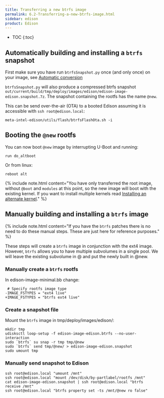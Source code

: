 ```yaml
---
title: Transferring a new btrfs image
permalink: 6.2-Transferring-a-new-btrfs-image.html
sidebar: edison
product: Edison
---
```

* TOC
{:toc}
## Automatically building and installing a `btrfs` snapshot
First make sure you have run `btrfsSnapshot.py` once (and only once) on your image, see [Automatic conversion](6.1-How-to-switch-to-btrfs#automatic-conversion)

`btrfsSnapshot.py` will also produce a compressed btrfs snapshot `out/current/build/tmp/deploy/images/edison/edison-image-edison.snapshot.7z`. The snapshot containing the rootfs has the name `@new`.

This can be send over-the-air (OTA) to a booted Edison assuming it is accessible with `ssh root@edison.local`:
```
meta-intel-edison/utils/flash/btrfsFlashOta.sh -i
```

## Booting the `@new` rootfs
You can now boot `@new` image by interrupting U-Boot and running:
```
run do_altboot
```

Or from linux:
```
reboot alt
```

{% include note.html content="You have only transferred the root image, without `@boot` and `modules` at this point, so the new image will boot with the existing kernel. If you want to install multiple kernels read [Installing an alternate kernel](6.3-Installing-an-alternate-kernel)." %}

## Manually building and installing a `btrfs` image
{% include note.html content="If you have the `btrfs` patches there is no need to do these manual steps. These are just here for reference purposes." %}

These steps will create a `btrfs` image in conjunction with the ext4 image. However, `btrfs` allows you to have multiple subvolumes in a single pool. We will leave the existing subvolume in @ and put the newly built in @new.

### Manually create a `btrfs` rootfs
In edison-image-minimal.bb change:

```
 # Specify rootfs image type
-IMAGE_FSTYPES = "ext4 live"
+IMAGE_FSTYPES = "btrfs ext4 live"
```
### Create a snapshot file
Mount the `btrfs` image in tmp/deploy/images/edison/:
```
mkdir tmp
udisksctl loop-setup -f edison-image-edison.btrfs --no-user-interaction
sudo `btrfs` su snap -r tmp tmp/@new
sudo `btrfs` send tmp/@new/ > edison-image-edison.snapshot
sudo umount tmp
```
### Manually send snapshot to Edison
```
ssh root@edison.local "umount /mnt"
ssh root@edison.local "mount /dev/disk/by-partlabel/rootfs /mnt"
cat edison-image-edison.snapshot | ssh root@edison.local "btrfs receive /mnt"
ssh root@edison.local "btrfs property set -ts /mnt/@new ro false"
```


